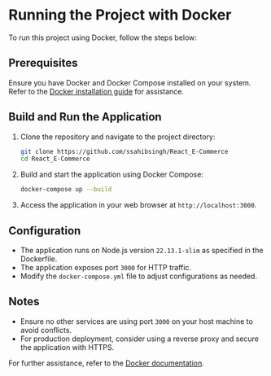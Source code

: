 # Running the Project with Docker

To run this project using Docker, follow the steps below:

## Prerequisites

Ensure you have Docker and Docker Compose installed on your system. Refer to the [Docker installation guide](https://docs.docker.com/get-docker/) for assistance.

## Build and Run the Application

1. Clone the repository and navigate to the project directory:

   ```bash
   git clone https://github.com/ssahibsingh/React_E-Commerce
   cd React_E-Commerce
   ```

2. Build and start the application using Docker Compose:

   ```bash
   docker-compose up --build
   ```

3. Access the application in your web browser at `http://localhost:3000`.

## Configuration

- The application runs on Node.js version `22.13.1-slim` as specified in the Dockerfile.
- The application exposes port `3000` for HTTP traffic.
- Modify the `docker-compose.yml` file to adjust configurations as needed.

## Notes

- Ensure no other services are using port `3000` on your host machine to avoid conflicts.
- For production deployment, consider using a reverse proxy and secure the application with HTTPS.

For further assistance, refer to the [Docker documentation](https://docs.docker.com/).